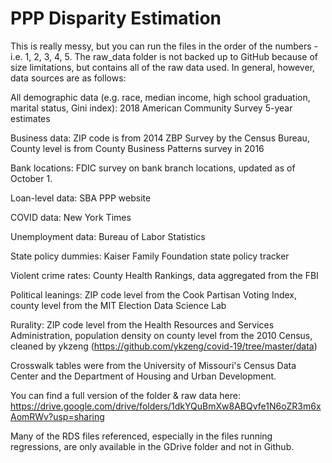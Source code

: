 # PPP Disparity Estimation

This  is really messy, but you can run the files in the order of the numbers - i.e. 1, 2, 3, 4, 5. The raw_data folder is not backed up to GitHub because of size limitations, but contains all of the raw data used. In general, however, data sources are as follows:

All demographic data (e.g. race, median income, high school graduation, marital status, Gini index): 2018 American Community Survey 5-year estimates

Business data: ZIP code is from 2014 ZBP Survey by the Census Bureau, County level is from County Business Patterns survey in 2016

Bank locations: FDIC survey on bank branch locations, updated as of October 1.

Loan-level data: SBA PPP website

COVID data: New York Times

Unemployment data: Bureau of Labor Statistics

State policy dummies: Kaiser Family Foundation state policy tracker

Violent crime rates: County Health Rankings, data aggregated from the FBI

Political leanings: ZIP code level from the Cook Partisan Voting Index, county level from the MIT Election Data Science Lab

Rurality: ZIP code level from the Health Resources and Services Administration, population density on county level from the 2010 Census, cleaned by ykzeng (https://github.com/ykzeng/covid-19/tree/master/data)

Crosswalk tables were from the University of Missouri's Census Data Center and the Department of Housing and Urban Development.

You can find a full version of the folder & raw data here: https://drive.google.com/drive/folders/1dkYQuBmXw8ABQvfe1N6oZR3m6xAomRWv?usp=sharing

Many of the RDS files referenced, especially in the files running regressions, are only available in the GDrive folder and not in Github.
